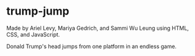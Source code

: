# trump-jump
Made by Ariel Levy, Mariya Gedrich, and Sammi Wu Leung using HTML, CSS, and JavaScript.

Donald Trump's head jumps from one platform in an endless game.
